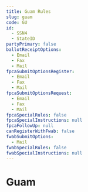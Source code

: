 ```yaml
---
title: Guam Rules
slug: guam
code: GU
id: 
  - SSN4
  - StateID
partyPrimary: false
ballotReceiptOptions:
  - Email
  - Fax
  - Mail
fpcaSubmitOptionsRegister:
  - Email
  - Fax
  - Mail
fpcaSubmitOptionsRequest:
  - Email
  - Fax
  - Mail
fpcaSpecialRules: false
fpcaSpecialInstructions: null
fpcaFollowUp: null
canRegisterWithFwab: false
fwabSubmitOptions:
  - Mail
fwabSpecialRules: false
fwabSpecialInstructions: null
---
```


# Guam
